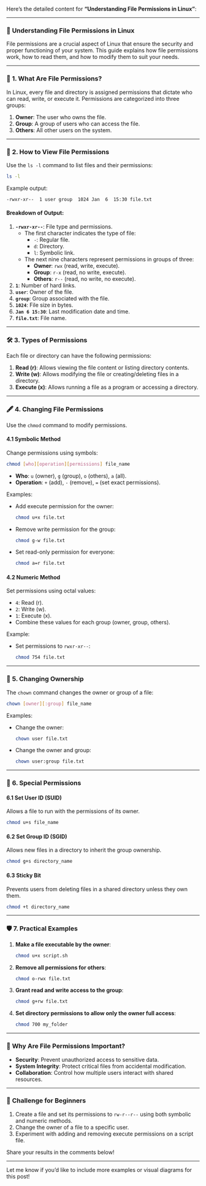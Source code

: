 Here’s the detailed content for **“Understanding File Permissions in Linux”**:  

---

### 🌟 **Understanding File Permissions in Linux**  

File permissions are a crucial aspect of Linux that ensure the security and proper functioning of your system. This guide explains how file permissions work, how to read them, and how to modify them to suit your needs.  

---

### 🔑 **1. What Are File Permissions?**  

In Linux, every file and directory is assigned permissions that dictate who can read, write, or execute it. Permissions are categorized into three groups:  
1. **Owner**: The user who owns the file.  
2. **Group**: A group of users who can access the file.  
3. **Others**: All other users on the system.  

---

### 📄 **2. How to View File Permissions**  

Use the `ls -l` command to list files and their permissions:  
```bash
ls -l
```  
Example output:  
```plaintext
-rwxr-xr--  1 user group  1024 Jan  6  15:30 file.txt
```  

#### Breakdown of Output:  
1. **`-rwxr-xr--`**: File type and permissions.  
   - The first character indicates the type of file:  
     - `-`: Regular file.  
     - `d`: Directory.  
     - `l`: Symbolic link.  
   - The next nine characters represent permissions in groups of three:  
     - **Owner**: `rwx` (read, write, execute).  
     - **Group**: `r-x` (read, no write, execute).  
     - **Others**: `r--` (read, no write, no execute).  
2. **`1`**: Number of hard links.  
3. **`user`**: Owner of the file.  
4. **`group`**: Group associated with the file.  
5. **`1024`**: File size in bytes.  
6. **`Jan 6 15:30`**: Last modification date and time.  
7. **`file.txt`**: File name.  

---

### 🛠️ **3. Types of Permissions**  

Each file or directory can have the following permissions:  
1. **Read (r)**: Allows viewing the file content or listing directory contents.  
2. **Write (w)**: Allows modifying the file or creating/deleting files in a directory.  
3. **Execute (x)**: Allows running a file as a program or accessing a directory.  

---

### 🖋️ **4. Changing File Permissions**  

Use the `chmod` command to modify permissions.  

#### **4.1 Symbolic Method**  
Change permissions using symbols:  
```bash
chmod [who][operation][permissions] file_name
```  
- **Who**: `u` (owner), `g` (group), `o` (others), `a` (all).  
- **Operation**: `+` (add), `-` (remove), `=` (set exact permissions).  

Examples:  
- Add execute permission for the owner:  
  ```bash
  chmod u+x file.txt
  ```  
- Remove write permission for the group:  
  ```bash
  chmod g-w file.txt
  ```  
- Set read-only permission for everyone:  
  ```bash
  chmod a=r file.txt
  ```  

#### **4.2 Numeric Method**  
Set permissions using octal values:  
- `4`: Read (r).  
- `2`: Write (w).  
- `1`: Execute (x).  
- Combine these values for each group (owner, group, others).  

Example:  
- Set permissions to `rwxr-xr--`:  
  ```bash
  chmod 754 file.txt
  ```  

---

### 👥 **5. Changing Ownership**  

The `chown` command changes the owner or group of a file:  
```bash
chown [owner][:group] file_name
```  

Examples:  
- Change the owner:  
  ```bash
  chown user file.txt
  ```  
- Change the owner and group:  
  ```bash
  chown user:group file.txt
  ```  

---

### 📂 **6. Special Permissions**  

#### **6.1 Set User ID (SUID)**  
Allows a file to run with the permissions of its owner.  
```bash
chmod u+s file_name
```  

#### **6.2 Set Group ID (SGID)**  
Allows new files in a directory to inherit the group ownership.  
```bash
chmod g+s directory_name
```  

#### **6.3 Sticky Bit**  
Prevents users from deleting files in a shared directory unless they own them.  
```bash
chmod +t directory_name
```  

---

### 🛡️ **7. Practical Examples**  

1. **Make a file executable by the owner**:  
   ```bash
   chmod u+x script.sh
   ```  
2. **Remove all permissions for others**:  
   ```bash
   chmod o-rwx file.txt
   ```  
3. **Grant read and write access to the group**:  
   ```bash
   chmod g+rw file.txt
   ```  
4. **Set directory permissions to allow only the owner full access**:  
   ```bash
   chmod 700 my_folder
   ```  

---

### 🤔 **Why Are File Permissions Important?**  

- **Security**: Prevent unauthorized access to sensitive data.  
- **System Integrity**: Protect critical files from accidental modification.  
- **Collaboration**: Control how multiple users interact with shared resources.  

---

### 🌟 **Challenge for Beginners**  
1. Create a file and set its permissions to `rw-r--r--` using both symbolic and numeric methods.  
2. Change the owner of a file to a specific user.  
3. Experiment with adding and removing execute permissions on a script file.  

Share your results in the comments below!  

---  

Let me know if you’d like to include more examples or visual diagrams for this post!
